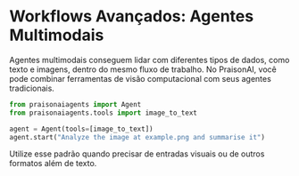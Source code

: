 # Workflows Avançados: Agentes Multimodais

Agentes multimodais conseguem lidar com diferentes tipos de dados, como texto e imagens, dentro do mesmo fluxo de trabalho. No PraisonAI, você pode combinar ferramentas de visão computacional com seus agentes tradicionais.

```python
from praisonaiagents import Agent
from praisonaiagents.tools import image_to_text

agent = Agent(tools=[image_to_text])
agent.start("Analyze the image at example.png and summarise it")
```

Utilize esse padrão quando precisar de entradas visuais ou de outros formatos além de texto.
